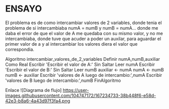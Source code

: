# ENSAYO
El problema es de como intercambiar valores de 2 variables, donde tenia el problema de si intercambiaba
numA = numB y
numB = numA... 
donde me daba el error de que el valor de A me quedaba con su mismo valor, y no me intercambiaba,
donde tuve que acuder a poder un auxilar, para aguardar el primer valor de a y al intercambiar los valores 
diera el valor que correspondia.


Algoritmo intercambiar_valores_de_2_variables
    Definir numA,numB,auxiliar Como Real
    Escribir 'Escribir el valor de A:' Sin Saltar
    Leer numA
    Escribir 'Escribir el valor de B:' Sin Saltar
    Leer numB
    auxiliar ← numA
    numA ← numB
    numB ← auxiliar
    Escribir 'valores de A luego de intercambio:',numA
    Escribir 'valores de B luego de intercambio:',numB
FinAlgoritmo


Enlace 
![Diagrama de flujo]
https://user-images.githubusercontent.com/104747172/167234733-38b448f6-e58d-42e3-b8a6-4a43d97f3fa4.png
